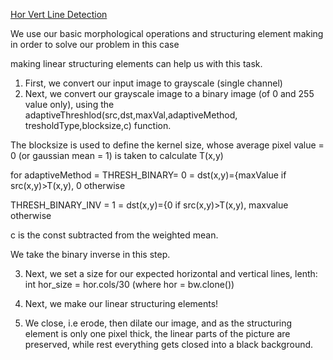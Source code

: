 [Hor Vert Line Detection](https://docs.opencv.org/master/dd/dd7/tutorial_morph_lines_detection.html)

We use our basic morphological operations and structuring element making in order to solve our problem in this case

making linear structuring elements can help us with this task.

1. First, we convert our input image to grayscale (single channel)
2. Next, we convert our grayscale image to a binary image (of 0 and 255 value only), using the adaptiveThreshlod(src,dst,maxVal,adaptiveMethod, tresholdType,blocksize,c) function.

The blocksize is used to define the kernel size, whose average pixel value = 0 (or gaussian mean = 1) is taken to calculate T(x,y)

for adaptiveMethod = 
THRESH_BINARY= 0 = dst(x,y)={maxValue if src(x,y)>T(x,y), 0 otherwise

THRESH_BINARY_INV = 1 = dst(x,y)={0 if src(x,y)>T(x,y), maxvalue otherwise

c is the const subtracted from the weighted mean.

We take the binary inverse in this step.

3. Next, we set a size for our expected horizontal and vertical lines, lenth:
int hor_size = hor.cols/30 (where hor = bw.clone())

4. Next, we make our linear structuring elements!

5. We close, i.e erode, then dilate our image, and as the structuring element is only one pixel thick, the linear parts of the picture are preserved, while rest everything gets closed into a black background.


